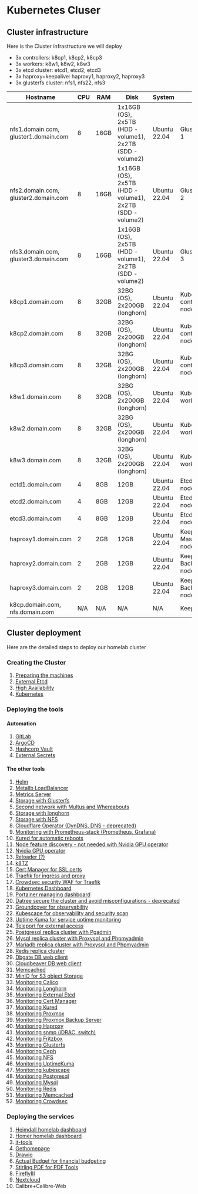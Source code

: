 # Kubernetes Cluser

## Cluster infrastructure

Here is the Cluster infrastructure we will deploy

- 3x controllers: k8cp1, k8cp2, k8cp3
- 3x workers: k8w1, k8w2, k8w3
- 3x etcd cluster: etcd1, etcd2, etcd3
- 3x haproxy+keepalive: haproxy1, haproxy2, haproxy3
- 3x glusterfs cluster: nfs1, nfs22, nfs3

| Hostname               | CPU | RAM  | Disk                     | System             | Role                              | IP         |
| ---------------------- | --- | ---- | ------------------------ | ------------------ | --------------------------------- | ---------- |
| nfs1.domain.com, gluster1.domain.com | 8   | 16GB | 1x16GB (OS), 2x5TB (HDD - volume1), 2x2TB  (SDD - volume2) | Ubuntu 22.04       | GlusterFS node 1                  | 10.0.50.21, 10.0.70.21 (gluster storage) |
| nfs2.domain.com, gluster2.domain.com | 8   | 16GB | 1x16GB (OS), 2x5TB (HDD - volume1), 2x2TB  (SDD - volume2) | Ubuntu 22.04       | GlusterFS node 2                  | 10.0.50.22, 10.0.70.22 (gluster storage) |
| nfs3.domain.com, gluster3.domain.com | 8   | 16GB | 1x16GB (OS), 2x5TB (HDD - volume1), 2x2TB  (SDD - volume2) | Ubuntu 22.04       | GlusterFS node 3                  | 10.0.50.23, 10.0.70.23 (gluster storage) |
| k8cp1.domain.com       | 8   | 32GB | 32BG (OS), 2x200GB (longhorn)           | Ubuntu 22.04       | Kubernetes control manager node 1 | 10.0.50.51, 10.0.90.51 (longhorn storage) |
| k8cp2.domain.com       | 8   | 32GB | 32BG (OS), 2x200GB (longhorn)           | Ubuntu 22.04       | Kubernetes control manager node 2 | 10.0.50.52, 10.0.90.52 (longhorn storage) |
| k8cp3.domain.com       | 8   | 32GB | 32BG (OS), 2x200GB (longhorn)           | Ubuntu 22.04       | Kubernetes control manager node 3 | 10.0.50.53, 10.0.90.53 (longhorn storage) |
| k8w1.domain.com        | 8   | 32GB | 32BG (OS), 2x200GB (longhorn)           | Ubuntu 22.04       | Kubernetes worker node 1          | 10.0.50.54, 10.0.90.54 (longhorn storage) |
| k8w2.domain.com        | 8   | 32GB | 32BG (OS), 2x200GB (longhorn)           | Ubuntu 22.04       | Kubernetes worker node 2          | 10.0.50.55, 10.0.90.55 (longhorn storage) |
| k8w3.domain.com        | 8   | 32GB | 32BG (OS), 2x200GB (longhorn)           | Ubuntu 22.04       | Kubernetes worker node 3          | 10.0.50.56, 10.0.90.56 (longhorn storage) |
| ectd1.domain.com       | 4   | 8GB  | 12GB                     | Ubuntu 22.04       | Etcd cluster node 1               | 10.0.50.41 |
| etcd2.domain.com       | 4   | 8GB  | 12GB                     | Ubuntu 22.04       | Etcd cluster node 2               | 10.0.50.42 |
| etcd3.domain.com       | 4   | 8GB  | 12GB                     | Ubuntu 22.04       | Etcd cluster node 3               | 10.0.50.43 |
| haproxy1.domain.com    | 2   | 2GB  | 12GB                     | Ubuntu 22.04       | Keepalive Master/Haproxy node 1   | 10.0.50.61 |
| haproxy2.domain.com    | 2   | 2GB  | 12GB                     | Ubuntu 22.04       | Keepalive Backup/Haproxy node 2   | 10.0.50.62 |
| haproxy3.domain.com    | 2   | 2GB  | 12GB                     | Ubuntu 22.04       | Keepalive Backup/Haproxy node 3   | 10.0.50.63 |
| k8cp.domain.com, nfs.domain.com | N/A | N/A  | N/A                      | N/A                | Keepalive VIP IP                  | 10.0.50.64 |

## Cluster deployment

Here are the detailed steps to deploy our homelab cluster

### Creating the Cluster

1. [Preparing the machines](https://github.com/urbaman/HomeLab/tree/main/Kubernetes/Cluster/01-Prepare-Machines)
2. [External Etcd](https://github.com/urbaman/HomeLab/tree/main/Kubernetes/Cluster/02-External-Etcd)
3. [High Availability](https://github.com/urbaman/HomeLab/tree/main/Kubernetes/Cluster/03-High-Availability)
4. [Kubernetes](https://github.com/urbaman/HomeLab/tree/main/Kubernetes/Cluster/04-Kubernetes)

### Deploying the tools

#### Automation

1. [GitLab](https://github.com/urbaman/HomeLab/tree/main/Kubernetes/Autometion/Gitlab)
2. [ArgoCD](https://github.com/urbaman/HomeLab/tree/main/Kubernetes/Autometion/ArgoCD)
3. [Hashcorp Vault](https://github.com/urbaman/HomeLab/tree/main/Kubernetes/Autometion/HashicorpVault)
4. [External Secrets](https://github.com/urbaman/HomeLab/tree/main/Kubernetes/Autometion/ExternalSecrets)

#### The other tools

1. [Helm](https://github.com/urbaman/HomeLab/tree/main/Kubernetes/Helm)
2. [Metallb LoadBalancer](https://github.com/urbaman/HomeLab/tree/main/Kubernetes/Metallb)
3. [Metrics Server](https://github.com/urbaman/HomeLab/tree/main/Kubernetes/Metrics-Server)
4. [Storage with Glusterfs](https://github.com/urbaman/HomeLab/tree/main/Kubernetes/Glusterfs)
5. [Second network with Multus and Whereabouts](https://github.com/urbaman/HomeLab/tree/main/Kubernetes/Multus)
6. [Storage with longhorn](https://github.com/urbaman/HomeLab/tree/main/Kubernetes/Storage/Longhorn)
7. [Storage with NFS](https://github.com/urbaman/HomeLab/tree/main/Kubernetes/Storage/NFS)
8. [Cloudflare Operator (DynDNS, DNS - deprecated)](https://github.com/urbaman/HomeLab/tree/main/Kubernetes/Cloudflare-Operator)
9. [Monitoring with Prometheus-stack (Prometheus, Grafana)](https://github.com/urbaman/HomeLab/tree/main/Kubernetes/Prometheus-Stack)
10. [Kured for automatic reboots](https://github.com/urbaman/HomeLab/tree/main/Kubernetes/Kured)
11. [Node feature discovery - not needed with Nvidia GPU operator](https://github.com/urbaman/HomeLab/tree/main/Kubernetes/Node-Feature-Discovery)
12. [Nvidia GPU operator](https://github.com/urbaman/HomeLab/tree/main/Kubernetes/Nvidia-GPU)
13. [Reloader (?)](https://github.com/urbaman/HomeLab/tree/main/Kubernetes/Reloader)
14. [k8TZ](https://github.com/urbaman/HomeLab/tree/main/Kubernetes/k8tz)
15. [Cert Manager for SSL certs](https://github.com/urbaman/HomeLab/tree/main/Kubernetes/Cert-manager)
16. [Traefik for ingress and proxy](https://github.com/urbaman/HomeLab/tree/main/Kubernetes/Traefik)
17. [Crowdsec security WAF for Traefik](https://github.com/urbaman/HomeLab/tree/main/Kubernetes/Crowdsec)
18. [Kubernetes Dashboard](https://github.com/urbaman/HomeLab/tree/main/Kubernetes/Dashboard)
19. [Portainer managing dashboard](https://github.com/urbaman/HomeLab/tree/main/Kubernetes/Portainer)
20. [Datree secure the cluster and avoid misconfigurations - deprecated](https://github.com/urbaman/HomeLab/tree/main/Kubernetes/Datree)
21. [Groundcover for observability](https://github.com/urbaman/HomeLab/tree/main/Kubernetes/Groundcover)
22. [Kubescape for observability and security scan](https://github.com/urbaman/HomeLab/tree/main/Kubernetes/Kubescape)
23. [Uptime Kuma for service uptime monitoring](https://github.com/urbaman/HomeLab/tree/main/Kubernetes/Uptimekuma)
24. [Teleport for external access](https://github.com/urbaman/HomeLab/tree/main/Kubernetes/Teleport)
25. [Postgresql replica cluster with Pgadmin](https://github.com/urbaman/HomeLab/tree/main/Kubernetes/Database/Postgresql)
26. [Mysql replica cluster with Proxysql and Phpmyadmin](https://github.com/urbaman/HomeLab/tree/main/Kubernetes/Database/Mysql)
27. [Mariadb replica cluster with Proxysql and Phpmyadmin](https://github.com/urbaman/HomeLab/tree/main/Kubernetes/Database/Mariadb)
28. [Redis replica cluster](https://github.com/urbaman/HomeLab/tree/main/Kubernetes/Database/Redis)
29. [Dbgate DB web client](https://github.com/urbaman/HomeLab/tree/main/Kubernetes/Database/Dbgate)
30. [Cloudbeaver DB web client](https://github.com/urbaman/HomeLab/tree/main/Kubernetes/Database/Cloudbeaver)
31. [Memcached](https://github.com/urbaman/HomeLab/tree/main/Kubernetes/Database/Memcached)
32. [MinIO for S3 object Storage](https://github.com/urbaman/HomeLab/tree/main/Kubernetes/Storage/MinIO)
33. [Monitoring Calico](https://github.com/urbaman/HomeLab/tree/main/Kubernetes/Prometheus-Stack/Calico)
34. [Monitoring Longhorn](https://github.com/urbaman/HomeLab/tree/main/Kubernetes/Prometheus-Stack/Storage/Longhorn)
35. [Monitoring External Etcd](https://github.com/urbaman/HomeLab/tree/main/Kubernetes/Prometheus-Stack/ExternalEtcd)
36. [Monitoring Cert Manager](https://github.com/urbaman/HomeLab/tree/main/Kubernetes/Prometheus-Stack/Cert-manager)
37. [Monitoring Kured](https://github.com/urbaman/HomeLab/tree/main/Kubernetes/Prometheus-Stack/Kured)
38. [Monitoring Proxmox](https://github.com/urbaman/HomeLab/tree/main/Kubernetes/Prometheus-Stack/Proxmox-Monitoring)
39. [Monitoring Proxmox Backup Server](https://github.com/urbaman/HomeLab/tree/main/Kubernetes/Prometheus-Stack/Proxmox-Backup-Monitoring)
40. [Monitoring Haproxy](https://github.com/urbaman/HomeLab/tree/main/Kubernetes/Prometheus-Stack/Haproxy-Monitoring)
41. [Monitoring snmp (iDRAC, switch)](https://github.com/urbaman/HomeLab/tree/main/Kubernetes/Prometheus-Stack/Prometheus-snmp)
42. [Monitoring Fritzbox](https://github.com/urbaman/HomeLab/tree/main/Kubernetes/Prometheus-Stack/Fritzbox-exporter)
43. [Monitoring Glusterfs](https://github.com/urbaman/HomeLab/tree/main/Kubernetes/Prometheus-Stack/Storage/Glusterfs)
44. [Monitoring Ceph](https://github.com/urbaman/HomeLab/tree/main/Kubernetes/Prometheus-Stack/Storage/Ceph)
45. [Monitoring NFS](https://github.com/urbaman/HomeLab/tree/main/Kubernetes/Prometheus-Stack/Storage/NFS-server)
46. [Monitoring UptimeKuma](https://github.com/urbaman/HomeLab/tree/main/Kubernetes/Prometheus-Stack/Uptime-kuma)
47. [Monitoring kubescape](https://github.com/urbaman/HomeLab/tree/main/Kubernetes/Prometheus-Stack/Kubescape)
48. [Monitoring Postgresql](https://github.com/urbaman/HomeLab/tree/main/Kubernetes/Prometheus-Stack/Database/Postgresql)
49. [Monitoring Mysql](https://github.com/urbaman/HomeLab/tree/main/Kubernetes/Prometheus-Stack/Database/Mysql)
50. [Monitoring Redis](https://github.com/urbaman/HomeLab/tree/main/Kubernetes/Prometheus-Stack/Database/Redis)
51. [Monitoring Memcached](https://github.com/urbaman/HomeLab/tree/main/Kubernetes/Prometheus-Stack/Database/Memcached)
52. [Monitoring Crowdsec](https://github.com/urbaman/HomeLab/tree/main/Kubernetes/Prometheus-Stack/Crowdsec)

### Deploying the services

1. [Heimdall homelab dashboard](https://github.com/urbaman/HomeLab/tree/main/Kubernetes/Heimdall-dashboard)
2. [Homer homelab dashboard](https://github.com/urbaman/HomeLab/tree/main/Kubernetes/Homer)
3. [it-tools](https://github.com/urbaman/HomeLab/tree/main/Kubernetes/It-tools)
4. [Gethomepage](https://github.com/urbaman/HomeLab/tree/main/Kubernetes/Gethomepage)
5. [Drawio](https://github.com/urbaman/HomeLab/tree/main/Kubernetes/Drawio)
6. [Actual Budget for financial budgeting](https://github.com/urbaman/HomeLab/tree/main/Kubernetes/ActualBudget)
7. [Stirling PDF for PDF Tools](https://github.com/urbaman/HomeLab/tree/main/Kubernetes/Stirling-PDF)
8. [FireflyIII](https://github.com/urbaman/HomeLab/tree/main/Kubernetes/FireflyIII)
9. [Nextcloud](https://github.com/urbaman/HomeLab/tree/main/Kubernetes/Nextcloud)
10. Calibre+Calibre-Web
